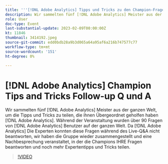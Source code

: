 ```yaml
---
title: '''[!DNL Adobe Analytics] Tipps und Tricks zu den Champion-Fragen und Antworten'
description: Wir sammelten fünf [!DNL Adobe Analytics] Meister aus der ganzen Welt, um die Tipps und Tricks zu teilen, die ihnen Übergeordnet geholfen haben [!DNL Adobe Analytics]. During the event, over 90 questions were asked by [!DNL Adobe Analytics] Benutzer auf der ganzen Welt. Da [!DNL Adobe Analytics] Die Experten konnten diese Fragen während des Live-Q&A nicht beantworten, wir haben die Gruppe wieder zusammengestellt und eine Nachbesprechung veranstaltet, in der die Champions IHRE Fragen beantworten und noch mehr Expertentipps und Tricks teilen.
role: User
doc-type: Event
last-substantial-update: 2023-02-09T00:00:00Z
kt: 11846
thumbnail: 3414192.jpeg
source-git-commit: edd0bdb28a9b3d065a64a95af6a216b747577c77
workflow-type: tm+mt
source-wordcount: '151'
ht-degree: 0%

---
```


# [!DNL Adobe Analytics] Champion Tips and Tricks Follow-up Q und A

Wir sammelten fünf [!DNL Adobe Analytics] Meister aus der ganzen Welt, um die Tipps und Tricks zu teilen, die ihnen Übergeordnet geholfen haben [!DNL Adobe Analytics]. Während der Veranstaltung wurden über 90 Fragen von [!DNL Adobe Analytics] Benutzer auf der ganzen Welt. Da [!DNL Adobe Analytics] Die Experten konnten diese Fragen während des Live-Q&amp;A nicht beantworten, wir haben die Gruppe wieder zusammengestellt und eine Nachbesprechung veranstaltet, in der die Champions IHRE Fragen beantworten und noch mehr Expertentipps und Tricks teilen.

>[!VIDEO](https://video.tv.adobe.com/v/3414192/?quality=12&learn=on)
